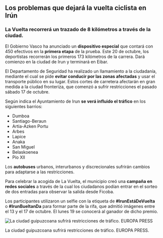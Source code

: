 ## Los problemas que dejará la vuelta ciclista en Irún

### La Vuelta recorrerá un trazado de 8 kilómetros a través de la ciudad. 

El Gobierno Vasco ha anunciado un **dispositivo especial** que contará con 450 efectivos en la **primera etapa** de la prueba. Este 20 de octubre, los deportistas recorrerán los primeros 173 kilómetros de la carrera. Dará comienzo en la ciudad de Irun y terminará en Eibar. 

El Departamento de Seguridad ha realizado un llamamiento a la ciudadanía, mediante el cual se pide **evitar conducir por las zonas afectadas** y usar el transporte público en su lugar. Estos cortes de carretera afectarán en gran medida a la ciudad fronteriza, que comenzó a sufrir restricciones el pasado sábado 17 de octubre. 

Según indica el Ayuntamiento de Irun **se verá influido el tráfico** en los siguientes barrios: 

-	Dumboa
-	Santiago-Beraun 
-	Artia-Azken Portu
-	Arbes
-	Lapice
-	Anaka
-	San Miguel
-	Belaskoenea
-	Pío XII
 
Los **autobuses** urbanos, interurbanos y discrecionales sufrirán cambios para adaptarse a las restricciones. 

Para celebrar la acogida de La Vuelta, el municipio creó una **campaña en redes sociales** a través de la cual los ciudadanos podían entrar en el sorteo de dos entradas para observar la salida desde Ficoba. 

Los participantes utilizaron un selfie con la etiqueta de **#IrunEstáDeVuelta** o **#IrunBueltanDa** para formar parte de la rifa, que admitió imágenes entre el 13 y el 17 de octubre. El lunes 19 se conocerá al ganador de dicho premio. 

![La ciudad guipuzcoana sufrirá restricciones de tráfico. EUROPA PRESS]( https://img2.rtve.es/imagenes/vuelta-2020-vuelta-pule-irun-ultimos-detalles-antes-salida/1603047039732.jpg)

La ciudad guipuzcoana sufrirá restricciones de tráfico. EUROPA PRESS.